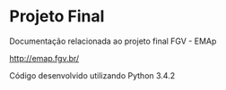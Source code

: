 # Projeto Final
Documentação relacionada ao projeto final FGV - EMAp

http://emap.fgv.br/

Código desenvolvido utilizando Python 3.4.2
